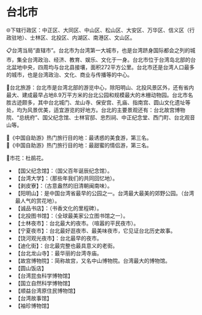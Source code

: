 # 台北市  
🌐下辖行政区：中正区、大同区、中山区、松山区、大安区、万华区、信义区（行政驻地）、士林区、北投区、内湖区、南港区、文山区。  
  
📋台湾当局“直辖市”。台北市为台湾第一大城市，也是台湾跻身国际都会之列的城市，集全台湾政治、经济、教育、娱乐、文化于一身。台北市位于台湾岛北部的台北盆地中央，四周均与台北县接壤，面积272平方公里。台北市还是台湾人口最多的城市，也是台湾政治、文化、商业与传播等的中心。   
  
🧭台北旅游：台北市是台湾北部的游览中心，除阳明山、北投风景区外，还有省内最大、建成最早占地8.9万平方米的台北公园和规模最大的木栅动物园。台北市名胜古迹颇多，其中台北城门、龙山寺、保安宫、孔庙、指南宫、圆山文化遗址等处，均为风景优美，适宜游览的好地方。台北的主要景观还有：台北故宫博物院、“总统府”、国父纪念馆、士林官邸、忠烈祠、中正纪念堂、西门町、台北观音山等。   

🧾《中国自助游》热门旅行目的地：最诱惑的美食游，第三名。   
🧾《中国自助游》热门旅行目的地：最甜蜜的情侣游，第三名。     
  
🌸市花：杜鹃花。  
  
* 【国父纪念馆】：（国父百年诞辰纪念馆）。   
* 【台湾大学】：（那些年我们的共同回忆地）。   
* 【剥皮寮】：（古意盎然的旧清朝闽南味）。   
* 【阳明山】：是中国台湾省最早的公园之一。台湾最大最美的郊野公园。（台湾最人气的赏花地）。   
* 【诚品书店】：（书香文化的里程碑）。   
* 【北投图书馆】：（全球最美家公立图书馆之一）。   
* 【士林夜市】：台北最大的夜市。（喧嚣的平民夜市）。   
* 【宁夏夜市】：台北最好逛夜市、最美味夜市，它见证台北历史故事。   
* 【饶河观光夜市】：台北最早的夜市。
* 【迪化街】：台北最完整也最具意义的老街。   
* 【台北龙山寺】：最华丽的台湾寺庙。   
* 【故宫博物院】：简称故宫，又名中山博物院。台湾最大的博物馆。  
* 【圆山饭店】
* 【台湾昆虫科学博物馆】
* 【国立自然科学博物馆】
* 【顺益台湾原住民博物馆】
* 【台湾故事馆】
* 【袖珍博物馆】